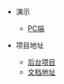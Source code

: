 * 演示
  * [PC端](http://whoiszxl.com)

* 项目地址
  * [后台项目](https://github.com/whoiszxl/BohemianRhapsody)
  * [文档地址](https://fullstack.whoiszxl.com)
